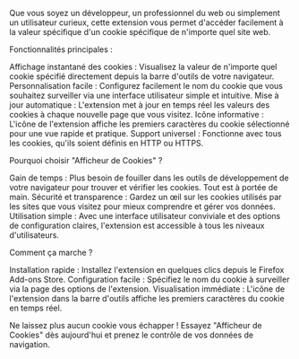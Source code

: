 Que vous soyez un développeur, un professionnel du web ou simplement un utilisateur curieux, cette extension vous permet d'accéder facilement à la valeur spécifique d'un cookie spécifique de n'importe quel site web.

Fonctionnalités principales :

Affichage instantané des cookies : Visualisez la valeur de n'importe quel cookie spécifié directement depuis la barre d'outils de votre navigateur.
Personnalisation facile : Configurez facilement le nom du cookie que vous souhaitez surveiller via une interface utilisateur simple et intuitive.
Mise à jour automatique : L'extension met à jour en temps réel les valeurs des cookies à chaque nouvelle page que vous visitez.
Icône informative : L'icône de l'extension affiche les premiers caractères du cookie sélectionné pour une vue rapide et pratique.
Support universel : Fonctionne avec tous les cookies, qu'ils soient définis en HTTP ou HTTPS.

Pourquoi choisir "Afficheur de Cookies" ?

Gain de temps : Plus besoin de fouiller dans les outils de développement de votre navigateur pour trouver et vérifier les cookies. Tout est à portée de main.
Sécurité et transparence : Gardez un œil sur les cookies utilisés par les sites que vous visitez pour mieux comprendre et gérer vos données.
Utilisation simple : Avec une interface utilisateur conviviale et des options de configuration claires, l'extension est accessible à tous les niveaux d'utilisateurs.

Comment ça marche ?

Installation rapide : Installez l'extension en quelques clics depuis le Firefox Add-ons Store.
Configuration facile : Spécifiez le nom du cookie à surveiller via la page des options de l'extension.
Visualisation immédiate : L'icône de l'extension dans la barre d'outils affiche les premiers caractères du cookie en temps réel.

Ne laissez plus aucun cookie vous échapper ! Essayez "Afficheur de Cookies" dès aujourd'hui et prenez le contrôle de vos données de navigation.
